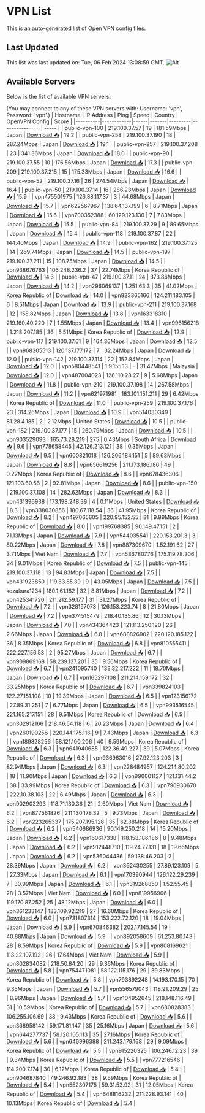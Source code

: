 # VPN List

This is an auto-generated list of Open VPN config files.

## Last Updated

This list was last updated on: Tue, 06 Feb 2024 13:08:59 GMT.
![Alt](https://repobeats.axiom.co/api/embed/186b98318ef1479477931607c1ad7d823f12451f.svg "Repobeats analytics image")

## Available Servers

Below is the list of available VPN servers:

(You may connect to any of these VPN servers with: Username: 'vpn', Password: 'vpn'.)
| Hostname | IP Address | Ping | Speed | Country | OpenVPN Config | Score |
|----------|------------|------|-------|---------|----------------| ----- |
| public-vpn-100 | 219.100.37.57 | 19 | 181.59Mbps | Japan | [Download 📥](./configs/server_0_JP.ovpn) | 19.2 |
| public-vpn-258 | 219.100.37.190 | 18 | 287.24Mbps | Japan | [Download 📥](./configs/server_1_JP.ovpn) | 19.1 |
| public-vpn-257 | 219.100.37.208 | 23 | 341.36Mbps | Japan | [Download 📥](./configs/server_2_JP.ovpn) | 18.0 |
| public-vpn-90 | 219.100.37.55 | 10 | 176.56Mbps | Japan | [Download 📥](./configs/server_3_JP.ovpn) | 17.3 |
| public-vpn-209 | 219.100.37.215 | 15 | 175.33Mbps | Japan | [Download 📥](./configs/server_4_JP.ovpn) | 16.6 |
| public-vpn-52 | 219.100.37.16 | 26 | 274.54Mbps | Japan | [Download 📥](./configs/server_5_JP.ovpn) | 16.4 |
| public-vpn-50 | 219.100.37.14 | 16 | 286.23Mbps | Japan | [Download 📥](./configs/server_6_JP.ovpn) | 15.9 |
| vpn475501975 | 126.88.117.37 | 3 | 44.68Mbps | Japan | [Download 📥](./configs/server_7_JP.ovpn) | 15.7 |
| vpn622567967 | 138.64.137.199 | 6 | 8.71Mbps | Japan | [Download 📥](./configs/server_8_JP.ovpn) | 15.6 |
| vpn700352388 | 60.129.123.130 | 7 | 7.83Mbps | Japan | [Download 📥](./configs/server_9_JP.ovpn) | 15.5 |
| public-vpn-84 | 219.100.37.29 | 9 | 89.65Mbps | Japan | [Download 📥](./configs/server_10_JP.ovpn) | 15.4 |
| public-vpn-118 | 219.100.37.87 | 22 | 144.40Mbps | Japan | [Download 📥](./configs/server_11_JP.ovpn) | 14.9 |
| public-vpn-162 | 219.100.37.125 | 14 | 269.74Mbps | Japan | [Download 📥](./configs/server_12_JP.ovpn) | 14.5 |
| public-vpn-197 | 219.100.37.211 | 15 | 108.75Mbps | Japan | [Download 📥](./configs/server_13_JP.ovpn) | 14.5 |
| vpn938676763 | 106.248.236.2 | 37 | 22.74Mbps | Korea Republic of | [Download 📥](./configs/server_14_KR.ovpn) | 14.3 |
| public-vpn-47 | 219.100.37.11 | 24 | 373.86Mbps | Japan | [Download 📥](./configs/server_15_JP.ovpn) | 14.2 |
| vpn296069137 | 1.251.63.3 | 35 | 41.02Mbps | Korea Republic of | [Download 📥](./configs/server_16_KR.ovpn) | 14.0 |
| vpn823365166 | 124.211.183.105 | 6 | 8.51Mbps | Japan | [Download 📥](./configs/server_17_JP.ovpn) | 13.9 |
| public-vpn-211 | 219.100.37.168 | 12 | 158.82Mbps | Japan | [Download 📥](./configs/server_18_JP.ovpn) | 13.8 |
| vpn163318310 | 219.160.40.220 | 7 | 1.55Mbps | Japan | [Download 📥](./configs/server_19_JP.ovpn) | 13.4 |
| vpn996156218 | 1.218.207.185 | 36 | 5.51Mbps | Korea Republic of | [Download 📥](./configs/server_20_KR.ovpn) | 12.9 |
| public-vpn-117 | 219.100.37.61 | 9 | 164.36Mbps | Japan | [Download 📥](./configs/server_21_JP.ovpn) | 12.5 |
| vpn968305513 | 120.137.177.172 | 7 | 32.24Mbps | Japan | [Download 📥](./configs/server_22_JP.ovpn) | 12.0 |
| public-vpn-142 | 219.100.37.114 | 22 | 152.84Mbps | Japan | [Download 📥](./configs/server_23_JP.ovpn) | 12.0 |
| vpn580448541 | 1.9.155.13 | - | 31.47Mbps | Malaysia | [Download 📥](./configs/server_24_MY.ovpn) | 12.0 |
| vpn487004023 | 126.110.28.27 | 9 | 5.68Mbps | Japan | [Download 📥](./configs/server_25_JP.ovpn) | 11.8 |
| public-vpn-210 | 219.100.37.198 | 14 | 267.58Mbps | Japan | [Download 📥](./configs/server_26_JP.ovpn) | 11.2 |
| vpn621971981 | 183.101.151.211 | 29 | 6.42Mbps | Korea Republic of | [Download 📥](./configs/server_27_KR.ovpn) | 11.0 |
| public-vpn-259 | 219.100.37.176 | 23 | 314.26Mbps | Japan | [Download 📥](./configs/server_28_JP.ovpn) | 10.9 |
| vpn514030349 | 81.28.4.185 | 2 | 2.12Mbps | United States | [Download 📥](./configs/server_29_US.ovpn) | 10.5 |
| public-vpn-182 | 219.100.37.177 | 15 | 260.79Mbps | Japan | [Download 📥](./configs/server_30_JP.ovpn) | 10.5 |
| vpn903529093 | 165.73.28.219 | 275 | 0.43Mbps | South Africa | [Download 📥](./configs/server_31_ZA.ovpn) | 9.6 |
| vpn778658445 | 42.126.213.121 | 38 | 0.35Mbps | Japan | [Download 📥](./configs/server_32_JP.ovpn) | 9.5 |
| vpn600821018 | 126.206.184.151 | 5 | 89.63Mbps | Japan | [Download 📥](./configs/server_33_JP.ovpn) | 8.8 |
| vpn656619256 | 211.173.186.186 | 49 | 0.22Mbps | Korea Republic of | [Download 📥](./configs/server_34_KR.ovpn) | 8.6 |
| vpn678436306 | 121.103.60.56 | 2 | 92.81Mbps | Japan | [Download 📥](./configs/server_35_JP.ovpn) | 8.6 |
| public-vpn-150 | 219.100.37.108 | 14 | 282.62Mbps | Japan | [Download 📥](./configs/server_36_JP.ovpn) | 8.3 |
| vpn431396938 | 173.198.248.39 | 4 | 0.11Mbps | United States | [Download 📥](./configs/server_37_US.ovpn) | 8.3 |
| vpn338030856 | 180.67.118.54 | 36 | 41.95Mbps | Korea Republic of | [Download 📥](./configs/server_38_KR.ovpn) | 8.2 |
| vpn497065605 | 220.95.152.55 | 31 | 9.89Mbps | Korea Republic of | [Download 📥](./configs/server_39_KR.ovpn) | 8.0 |
| vpn199768385 | 90.149.47.151 | 2 | 71.13Mbps | Japan | [Download 📥](./configs/server_40_JP.ovpn) | 7.9 |
| vpn544035541 | 220.153.201.3 | 3 | 80.22Mbps | Japan | [Download 📥](./configs/server_41_JP.ovpn) | 7.8 |
| vpn887309670 | 1.52.191.62 | 27 | 3.71Mbps | Viet Nam | [Download 📥](./configs/server_42_VN.ovpn) | 7.7 |
| vpn586780776 | 175.119.78.206 | 34 | 9.01Mbps | Korea Republic of | [Download 📥](./configs/server_43_KR.ovpn) | 7.5 |
| public-vpn-145 | 219.100.37.118 | 13 | 94.83Mbps | Japan | [Download 📥](./configs/server_44_JP.ovpn) | 7.5 |
| vpn431923850 | 119.83.85.39 | 9 | 43.05Mbps | Japan | [Download 📥](./configs/server_45_JP.ovpn) | 7.5 |
| kozakura1234 | 180.1.61.182 | 32 | 8.81Mbps | Japan | [Download 📥](./configs/server_46_JP.ovpn) | 7.2 |
| vpn425341720 | 211.212.59.177 | 31 | 31.27Mbps | Korea Republic of | [Download 📥](./configs/server_47_KR.ovpn) | 7.2 |
| vpn328197073 | 126.153.223.74 | 8 | 21.80Mbps | Japan | [Download 📥](./configs/server_48_JP.ovpn) | 7.2 |
| vpn374515479 | 218.40.135.86 | 12 | 30.13Mbps | Japan | [Download 📥](./configs/server_49_JP.ovpn) | 7.0 |
| vpn434364423 | 121.113.250.120 | 26 | 2.66Mbps | Japan | [Download 📥](./configs/server_50_JP.ovpn) | 6.8 |
| vpn688826902 | 220.120.185.122 | 36 | 8.35Mbps | Korea Republic of | [Download 📥](./configs/server_51_KR.ovpn) | 6.8 |
| vpn810555411 | 222.227.156.53 | 2 | 95.27Mbps | Japan | [Download 📥](./configs/server_52_JP.ovpn) | 6.7 |
| vpn909869168 | 58.239.137.201 | 35 | 9.56Mbps | Korea Republic of | [Download 📥](./configs/server_53_KR.ovpn) | 6.7 |
| vpn241095740 | 133.32.217.222 | 11 | 18.70Mbps | Japan | [Download 📥](./configs/server_54_JP.ovpn) | 6.7 |
| vpn165297108 | 211.214.159.172 | 32 | 33.25Mbps | Korea Republic of | [Download 📥](./configs/server_55_KR.ovpn) | 6.7 |
| vpn339824103 | 122.27.151.108 | 10 | 19.39Mbps | Japan | [Download 📥](./configs/server_56_JP.ovpn) | 6.5 |
| vpn123156172 | 27.89.31.251 | 7 | 6.77Mbps | Japan | [Download 📥](./configs/server_57_JP.ovpn) | 6.5 |
| vpn993516545 | 221.165.217.151 | 28 | 9.51Mbps | Korea Republic of | [Download 📥](./configs/server_58_KR.ovpn) | 6.5 |
| vpn302912166 | 218.46.54.118 | 6 | 20.23Mbps | Japan | [Download 📥](./configs/server_59_JP.ovpn) | 6.4 |
| vpn260190256 | 220.144.175.116 | 9 | 7.43Mbps | Japan | [Download 📥](./configs/server_60_JP.ovpn) | 6.3 |
| vpn189828256 | 58.121.100.206 | 40 | 9.59Mbps | Korea Republic of | [Download 📥](./configs/server_61_KR.ovpn) | 6.3 |
| vpn641940685 | 122.36.49.227 | 39 | 5.07Mbps | Korea Republic of | [Download 📥](./configs/server_62_KR.ovpn) | 6.3 |
| vpn936963016 | 27.92.123.203 | 3 | 82.94Mbps | Japan | [Download 📥](./configs/server_63_JP.ovpn) | 6.3 |
| vpn228484957 | 124.214.80.202 | 18 | 11.90Mbps | Japan | [Download 📥](./configs/server_64_JP.ovpn) | 6.3 |
| vpn990001127 | 121.131.44.2 | 38 | 33.99Mbps | Korea Republic of | [Download 📥](./configs/server_65_KR.ovpn) | 6.3 |
| vpn790930670 | 222.10.38.103 | 22 | 6.49Mbps | Japan | [Download 📥](./configs/server_66_JP.ovpn) | 6.3 |
| vpn902903293 | 118.71.130.36 | 21 | 2.60Mbps | Viet Nam | [Download 📥](./configs/server_67_VN.ovpn) | 6.2 |
| vpn877561826 | 211.130.178.32 | 5 | 9.73Mbps | Japan | [Download 📥](./configs/server_68_JP.ovpn) | 6.2 |
| vpn223265337 | 175.207.195.128 | 35 | 62.38Mbps | Korea Republic of | [Download 📥](./configs/server_69_KR.ovpn) | 6.2 |
| vpn540686936 | 90.149.250.218 | 14 | 15.20Mbps | Japan | [Download 📥](./configs/server_70_JP.ovpn) | 6.2 |
| vpn160617338 | 118.158.186.186 | 8 | 9.48Mbps | Japan | [Download 📥](./configs/server_71_JP.ovpn) | 6.2 |
| vpn912448710 | 119.24.77.131 | 18 | 19.66Mbps | Japan | [Download 📥](./configs/server_72_JP.ovpn) | 6.2 |
| vpn536044436 | 59.138.46.203 | 2 | 28.39Mbps | Japan | [Download 📥](./configs/server_73_JP.ovpn) | 6.2 |
| vpn362430255 | 27.89.123.109 | 5 | 27.33Mbps | Japan | [Download 📥](./configs/server_74_JP.ovpn) | 6.1 |
| vpn170390944 | 126.122.29.239 | 7 | 30.99Mbps | Japan | [Download 📥](./configs/server_75_JP.ovpn) | 6.1 |
| vpn319268850 | 1.52.55.45 | 28 | 3.57Mbps | Viet Nam | [Download 📥](./configs/server_76_VN.ovpn) | 6.0 |
| vpn819956906 | 119.170.87.252 | 25 | 48.12Mbps | Japan | [Download 📥](./configs/server_77_JP.ovpn) | 6.0 |
| vpn361233147 | 183.109.92.219 | 27 | 16.60Mbps | Korea Republic of | [Download 📥](./configs/server_78_KR.ovpn) | 6.0 |
| vpn731807314 | 153.222.72.120 | 18 | 19.04Mbps | Japan | [Download 📥](./configs/server_79_JP.ovpn) | 5.9 |
| vpn670846382 | 202.17.145.54 | 19 | 40.88Mbps | Japan | [Download 📥](./configs/server_80_JP.ovpn) | 5.9 |
| vpn892058609 | 61.253.80.143 | 28 | 8.59Mbps | Korea Republic of | [Download 📥](./configs/server_81_KR.ovpn) | 5.9 |
| vpn808169621 | 113.22.107.192 | 26 | 17.64Mbps | Viet Nam | [Download 📥](./configs/server_82_VN.ovpn) | 5.9 |
| vpn802834082 | 218.50.84.20 | 29 | 9.36Mbps | Korea Republic of | [Download 📥](./configs/server_83_KR.ovpn) | 5.8 |
| vpn754471081 | 58.122.115.176 | 29 | 39.83Mbps | Korea Republic of | [Download 📥](./configs/server_84_KR.ovpn) | 5.8 |
| vpn793892248 | 14.193.170.15 | 70 | 9.35Mbps | Japan | [Download 📥](./configs/server_85_JP.ovpn) | 5.7 |
| vpn556579043 | 118.91.209.29 | 25 | 8.96Mbps | Japan | [Download 📥](./configs/server_86_JP.ovpn) | 5.7 |
| vpn104952645 | 218.148.116.49 | 31 | 10.59Mbps | Korea Republic of | [Download 📥](./configs/server_87_KR.ovpn) | 5.7 |
| vpn680828383 | 106.255.106.69 | 38 | 9.43Mbps | Korea Republic of | [Download 📥](./configs/server_88_KR.ovpn) | 5.6 |
| vpn368958142 | 59.171.81.147 | 35 | 25.16Mbps | Japan | [Download 📥](./configs/server_89_JP.ovpn) | 5.6 |
| vpn644277737 | 58.120.105.113 | 35 | 27.16Mbps | Korea Republic of | [Download 📥](./configs/server_90_KR.ovpn) | 5.6 |
| vpn646996388 | 211.243.179.168 | 29 | 9.09Mbps | Korea Republic of | [Download 📥](./configs/server_91_KR.ovpn) | 5.5 |
| vpn915220325 | 106.246.12.23 | 39 | 9.34Mbps | Korea Republic of | [Download 📥](./configs/server_92_KR.ovpn) | 5.5 |
| vpn777216546 | 114.200.7.174 | 30 | 6.12Mbps | Korea Republic of | [Download 📥](./configs/server_93_KR.ovpn) | 5.4 |
| vpn904687840 | 49.246.92.183 | 38 | 9.59Mbps | Korea Republic of | [Download 📥](./configs/server_94_KR.ovpn) | 5.4 |
| vpn552307175 | 59.31.53.92 | 31 | 12.05Mbps | Korea Republic of | [Download 📥](./configs/server_95_KR.ovpn) | 5.4 |
| vpn648816232 | 211.228.93.141 | 40 | 10.13Mbps | Korea Republic of | [Download 📥](./configs/server_96_KR.ovpn) | 5.4 |
